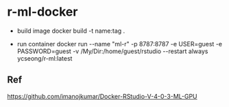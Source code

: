 # r-ml-docker

- build image
docker build -t name:tag .

- run container
docker run --name "ml-r" -p 8787:8787 -e USER=guest -e PASSWORD=guest -v /My/Dir:/home/guest/rstudio --restart always ycseong/r-ml:latest

## Ref
https://github.com/imanojkumar/Docker-RStudio-V-4-0-3-ML-GPU
